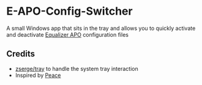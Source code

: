 # E-APO-Config-Switcher

A small Windows app that sits in the tray and allows you to quickly activate and deactivate [Equalizer APO](https://sourceforge.net/projects/equalizerapo/) configuration files

## Credits

- [zserge/tray](https://github.com/zserge/tray) to handle the system tray interaction
- Inspired by [Peace](https://sourceforge.net/projects/peace-equalizer-apo-extension/)
